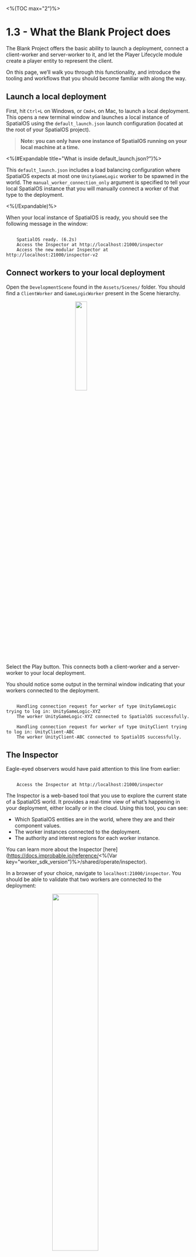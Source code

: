 <%(TOC max="2")%>

# 1.3 - What the Blank Project does

The Blank Project offers the basic ability to launch a deployment, connect a client-worker and server-worker to it, and let the Player Lifecycle module create a player entity to represent the client.

On this page, we’ll walk you through this functionality, and introduce the tooling and workflows that you should become familiar with along the way.

## Launch a local deployment

First, hit `Ctrl+L` on Windows, or `Cmd+L` on Mac, to launch a local deployment. This opens a new terminal window and launches a local instance of SpatialOS using the `default_launch.json` launch configuration (located at the root of your SpatialOS project).

> **Note: you can only have one instance of SpatialOS running on your local machine at a time.**

<%(#Expandable title="What is inside default_launch.json?")%>

This `default_launch.json` includes a load balancing configuration where SpatialOS expects at most one `UnityGameLogic` worker to be spawned in the world. The `manual_worker_connection_only` argument is specified to tell your local SpatialOS instance that you will manually connect a worker of that type to the deployment.

<%(/Expandable)%>

When your local instance of SpatialOS is ready, you should see the following message in the window:

```text

    SpatialOS ready. (6.2s)
    Access the Inspector at http://localhost:21000/inspector
    Access the new modular Inspector at http://localhost:21000/inspector-v2

```

## Connect workers to your local deployment

Open the `DevelopmentScene` found in the `Assets/Scenes/` folder. You should find a `ClientWorker` and `GameLogicWorker` present in the Scene hierarchy.

<img src="{{assetRoot}}assets/blank/tutorial/1/development-scene-hierarchy.png" style="margin: 0 auto; width: 25%; display: block;" />

Select the Play button. This connects both a client-worker and a server-worker to your local deployment.

You should notice some output in the terminal window indicating that your workers connected to the deployment.

```text

    Handling connection request for worker of type UnityGameLogic trying to log in: UnityGameLogic-XYZ
    The worker UnityGameLogic-XYZ connected to SpatialOS successfully.

    Handling connection request for worker of type UnityClient trying to log in: UnityClient-ABC
    The worker UnityClient-ABC connected to SpatialOS successfully.

```

## The Inspector

Eagle-eyed observers would have paid attention to this line from earlier:

```text

    Access the Inspector at http://localhost:21000/inspector

```

The Inspector is a web-based tool that you use to explore the current state of a SpatialOS world. It provides a real-time view of what’s happening in your deployment, either locally or in the cloud. Using this tool, you can see:

* Which SpatialOS entities are in the world, where they are and their component values.
* The worker instances connected to the deployment.
* The authority and interest regions for each worker instance.

You can learn more about the Inspector [here](https://docs.improbable.io/reference/<%(Var key="worker_sdk_version")%>/shared/operate/inspector).

In a browser of your choice, navigate to `localhost:21000/inspector`. You should be able to validate that two workers are connected to the deployment:

<img src="{{assetRoot}}assets/blank/tutorial/1/inspector-workers-list.png" style="margin: 0 auto; width: 50%; display: block;" />

Looking further down, notice that there are four entities in your world:

<div style="text-align:center">
<img src="{{assetRoot}}assets/blank/tutorial/1/inspector-entities-hover.png" style="margin: 0 auto; width: 27%; display: inline-block;" />
<img src="{{assetRoot}}assets/blank/tutorial/1/inspector-entities-list.png" style="margin: 0 auto; width: 55%; display: inline-block;" />
</div>

The `UnityGameLogic-worker` and `UnityClient-worker` are worker entities. These types of entities are spawned and deleted automatically by SpatialOS when a worker of that type connects or disconnects. We will not cover worker entities or system entities in this tutorial, but you can read more about them [here](https://docs.improbable.io/reference/<%(Var key="worker_sdk_version")%>/shared/design/system-entities).

`PlayerCreator` entities are used by the PlayerLifecycle module to handle player creation requests. If your world does not contain at least one `PlayerCreator` entity, the PlayerLifecycle module will not work. To meet this minimum requirement, the default snapshot in the Blank Project includes a `PlayerCreator` entity.

The `Player` entity is then created by the Player Lifecycle module as soon as the client-worker connects to the deployment.

#### Next: [GDK Player lifecycle]({{urlRoot}}/projects/blank/tutorial/1/player-lifecycle)
